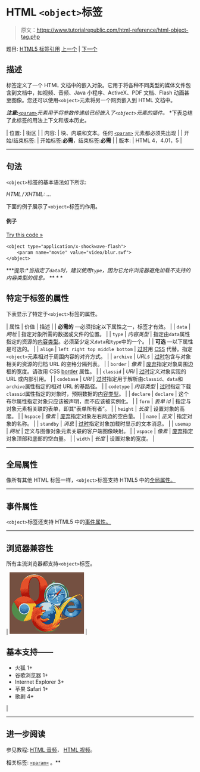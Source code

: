 # HTML `<object>`标签

> 原文：<https://www.tutorialrepublic.com/html-reference/html-object-tag.php>

题目: [HTML5 标签引用](html5-tags.php) [上一个](html-noscript-tag.php) | [下一个](html-ol-tag.php)

## 描述

标签定义了一个 HTML 文档中的嵌入对象。它用于将各种不同类型的媒体文件包含到文档中，如视频、音频、Java 小程序、ActiveX、PDF 文档、Flash 动画甚至图像。您还可以使用`<object>`元素将另一个网页嵌入到 HTML 文档中。

 ***注意:**[`<param>`](html-param-tag.php)元素用于将参数传递给已经嵌入了`<object>`元素的插件。*  *下表总结了此标签的用法上下文和版本历史。

| 位置: | 街区 |
| 内容: | 块、内联和文本。任何 [`<param>`](html-param-tag.php) 元素都必须先出现 |
| 开始/结束标签: | 开始标签:**必需**，结束标签:**必需** |
| 版本: | HTML 4，4.01，5 |

* * *

## 句法

`<object>`标签的基本语法如下所示:

*HTML / XHTML:* <object data="*URL*" type="*content-type*"> ... </object>

下面的例子展示了`<object>`标签的作用。

#### 例子

[Try this code »](../codelab.php?topic=html&file=object-tag "Try this code using online Editor")

```
<object type="application/x-shockwave-flash">
    <param name="movie" value="video/blur.swf">
</object>
```

 ***提示:**当指定了`data`时，建议使用`type`，因为它允许浏览器避免加载不支持的内容类型的信息。*  ** * *

## 特定于标签的属性

下表显示了特定于`<object>`标签的属性。

| 属性 | 价值 | 描述 |
| **必需的** —必须指定以下属性之一，标签才有效。 |
| `data` | *网址* | 指定对象所需的数据或文件的位置。 |
| `type` | *内容类型* | 指定由`data`属性指定的资源的[内容类型](../definitions.php#content-type)。必须至少定义`data`和`type`中的一个。 |
| **可选** —以下属性是可选的。 |
| `align` | `left
right
top
middle
bottom` | [过时](../definitions.php#obsolete "Not supported in HTML5")用 [CSS](../css-tutorial/css-alignment.php) 代替。指定`<object>`元素相对于周围内容的对齐方式。 |
| `archive` | *URLs* | [过时](../definitions.php#obsolete "Not supported in HTML5")包含与对象相关的资源的归档 URL 的空格分隔列表。 |
| `border` | *像素* | [废弃](../definitions.php#obsolete "Not supported in HTML5")指定对象周围边框的宽度。请改用 CSS [border](../css-reference/css-border-property.php) 属性。 |
| `classid` | *URI* | [过时](../definitions.php#obsolete "Not supported in HTML5")定义对象实现的 URL 或内部引用。 |
| `codebase` | *URI* | [过时](../definitions.php#obsolete "Not supported in HTML5")指定用于解析由`classid`、`data`和`archive`属性指定的相对 URL 的基路径。 |
| `codetype` | *内容类型* | [过时](../definitions.php#obsolete "Not supported in HTML5")指定下载`classid`属性指定的对象时，预期数据的[内容类型](../definitions.php#content-type)。 |
| `declare` | `declare` | 这个布尔属性指定对象只应该被声明，而不应该被实例化。 |
| `form` | *表单 id* | 指定与对象元素相关联的表单，即其“表单所有者”。 |
| `height` | *长度* | 设置对象的高度。 |
| `hspace` | *像素* | [废弃](../definitions.php#obsolete "Not supported in HTML5")指定对象左右两边的空白量。 |
| `name` | *正文* | 指定对象的名称。 |
| `standby` | *消息* | [过时](../definitions.php#obsolete "Not supported in HTML5")指定对象加载时显示的文本消息。 |
| `usemap` | *网址* | 定义与图像对象元素关联的客户端图像映射。 |
| `vspace` | *像素* | [废弃](../definitions.php#obsolete "Not supported in HTML5")指定对象顶部和底部的空白量。 |
| `width` | *长度* | 设置对象的宽度。 |

* * *

## 全局属性

像所有其他 HTML 标签一样，`<object>`标签支持 HTML5 中的[全局属性。](html5-global-attributes.php)

* * *

## 事件属性

`<object>`标签还支持 HTML5 中的[事件属性。](html5-event-attributes.php)

* * *

## 浏览器兼容性

所有主流浏览器都支持`<object>`标签。

| ![Browsers Icon](img/e9331123c77668c1832e541c2fca1002.png) | 

## 基本支持——

*   火狐 1+
*   谷歌浏览器 1+
*   Internet Explorer 3+
*   苹果 Safari 1+
*   歌剧 4+

 |

* * *

## 进一步阅读

参见教程: [HTML 音频](../html-tutorial/html5-audio.php)， [HTML 视频](../html-tutorial/html5-video.php)。

相关标签: [`<param>`](html-param-tag.php) 。**